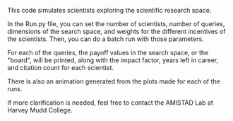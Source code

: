 This code simulates scientists exploring the scientific research space.

In the Run.py file, you can set the number of scientists, number of queries, dimensions of the search space, and weights for the different incentives of the scientists. Then, you can do a batch run with those parameters.

For each of the queries, the payoff values in the search space, or the "board", will be printed, along with the impact factor, years left in career, and citation count for each scientist.

There is also an animation generated from the plots made for each of the runs.

If more clarification is needed, feel free to contact the AMISTAD Lab at Harvey Mudd College.
